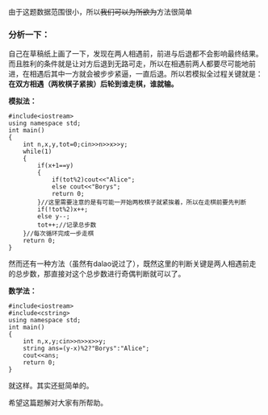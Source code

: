 由于这题数据范围很小，所以~~我们可以为所欲为~~方法很简单

### 分析一下：

自己在草稿纸上画了一下，发现在两人相遇前，前进与后退都不会影响最终结果。而且胜利的条件就是让对方后退到无路可走，所以在相遇前两人都要尽可能地前进，在相遇后其中一方就会被步步紧逼，一直后退。所以若模拟全过程关键就是：**在双方相遇（两枚棋子紧挨）后轮到谁走棋，谁就输。**

**模拟法：**

```
#include<iostream>
using namespace std;
int main()
{
	int n,x,y,tot=0;cin>>n>>x>>y;
	while(1)
	{
		if(x+1==y)
		{
			if(tot%2)cout<<"Alice";
			else cout<<"Borys";
			return 0;
		}//这里需要注意的是有可能一开始两枚棋子就紧挨着，所以在走棋前要先判断
		if(!tot%2)x++;
		else y--;
		tot++;//记录总步数
	}//每次循环完成一步走棋
	return 0;
} 
```

然而还有一种方法（虽然有dalao说过了），既然这里的判断关键是两人相遇前走的总步数，那直接对这个总步数进行奇偶判断就可以了。

**数学法：**

```
#include<iostream>
#include<cstring>
using namespace std;
int main()
{
	int n,x,y;cin>>n>>x>>y;
	string ans=(y-x)%2?"Borys":"Alice";
	cout<<ans;
	return 0;
} 
```
就这样。其实还挺简单的。

希望这篇题解对大家有所帮助。